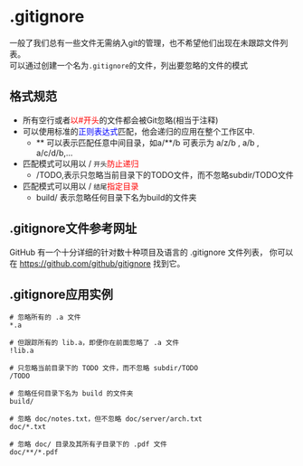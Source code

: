 # .gitignore
一般了我们总有一些文件无需纳入git的管理，也不希望他们出现在未跟踪文件列表。  
可以通过创建一个名为`.gitignore`的文件，列出要忽略的文件的模式  

## 格式规范
- 所有空行或者<font color=red>以#开头</font>的文件都会被Git忽略(相当于注释)  
- 可以使用标准的<font color=blue>正则表达式</font>匹配，他会递归的应用在整个工作区中.  
    - ** 可以表示匹配任意中间目录，如a/**/b 可表示为 a/z/b , a/b , a/c/d/b,...
- 匹配模式可以用以 / `开头`<font color=red>防止递归</font>  
    - /TODO,表示只忽略当前目录下的TODO文件，而不忽略subdir/TODO文件  
- 匹配模式可以用以 / `结尾`<font color=red>指定目录</font>  
    - build/ 表示忽略任何目录下名为build的文件夹  

## .gitignore文件参考网址  
GitHub 有一个十分详细的针对数十种项目及语言的 .gitignore 文件列表， 你可以在 https://github.com/github/gitignore 找到它。

## .gitignore应用实例
```.gitignore
# 忽略所有的 .a 文件
*.a

# 但跟踪所有的 lib.a，即便你在前面忽略了 .a 文件
!lib.a

# 只忽略当前目录下的 TODO 文件，而不忽略 subdir/TODO
/TODO

# 忽略任何目录下名为 build 的文件夹
build/

# 忽略 doc/notes.txt，但不忽略 doc/server/arch.txt
doc/*.txt

# 忽略 doc/ 目录及其所有子目录下的 .pdf 文件
doc/**/*.pdf
```
